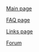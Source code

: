 [Main page](MainPage.md)

[FAQ page](FAQ.md)

[Links page](Links.md)

[Forum](http://www.informatik-forum.at/forumdisplay.php?f=1373)